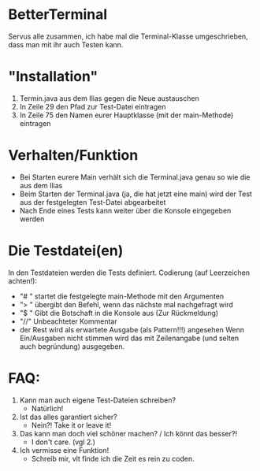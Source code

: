 # BetterTerminal

Servus alle zusammen,
ich habe mal die Terminal-Klasse umgeschrieben, dass man mit ihr auch Testen kann.

# "Installation"
 1. Termin.java aus dem Ilias gegen die Neue austauschen
 2. In Zeile 29 den Pfad zur Test-Datei eintragen
 2. In Zeile 75 den Namen eurer Hauptklasse (mit der main-Methode) eintragen

# Verhalten/Funktion
*  Bei Starten eurere Main verhält sich die Terminal.java genau so wie die aus dem Ilias
*  Beim Starten der Terminal.java (ja, die hat jetzt eine main) wird der Test aus der festgelegten Test-Datei abgearbeitet
*  Nach Ende eines Tests kann weiter über die Konsole eingegeben werden
	 
# Die Testdatei(en)
In den Testdateien werden die Tests definiert.
Codierung (auf Leerzeichen achten!):
 *  "# <Argumente>" startet die festgelegte main-Methode mit den Argumenten <Argumente>
 *  "> <Befehl>" übergibt den Befehl, wenn das nächste mal nachgefragt wird
 *  "$ <Botschaft>" Gibt die Botschaft in die Konsole aus (Zur Rückmeldung)
 *  "//<Kommentar>" Unbeachteter Kommentar
 *  der Rest wird als erwartete Ausgabe (als Pattern!!!) angesehen
Wenn Ein/Ausgaben nicht stimmen wird das mit Zeilenangabe (und selten auch begründung) ausgegeben.
	 
# FAQ:
1. Kann man auch eigene Test-Dateien schreiben?
	- Natürlich!
2. Ist das alles garantiert sicher?
	- Nein?! Take it or leave it!
3. Das kann man doch viel schöner machen? / Ich könnt das besser?!
	- I don't care. (vgl 2.)
4. Ich vermisse eine Funktion!
	- Schreib mir, vlt finde ich die Zeit es rein zu coden.
